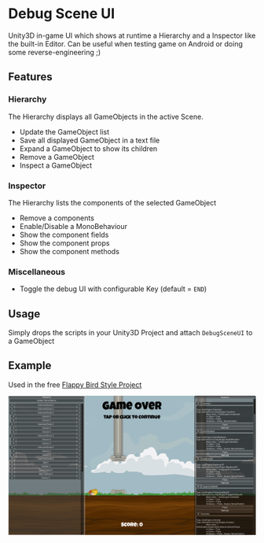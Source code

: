 # Debug Scene UI
Unity3D in-game UI which shows at runtime a Hierarchy and a Inspector like the built-in Editor.
Can be useful when testing game on Android or doing some reverse-engineering ;)

## Features

### Hierarchy
The Hierarchy displays all GameObjects in the active Scene.

- Update the GameObject list
- Save all displayed GameObject in a text file
- Expand a GameObject to show its children
- Remove a GameObject
- Inspect a GameObject

### Inspector
The Hierarchy lists the components of the selected GameObject
- Remove a components
- Enable/Disable a MonoBehaviour
- Show the component fields
- Show the component props
- Show the component methods

### Miscellaneous
- Toggle the debug UI with configurable Key (default = `END`)

## Usage
Simply drops the scripts in your Unity3D Project and attach `DebugSceneUI` to a GameObject

## Example
Used in the free [Flappy Bird Style Project](https://www.assetstore.unity3d.com/en/#!/content/80330)

![ScreenDemo png](/screenDemo.png)
